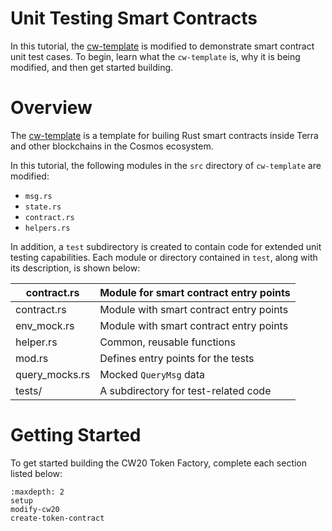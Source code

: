 # Unit Testing Smart Contracts 

In this tutorial, the [cw-template](https://github.com/InterWasm/cw-template) 
is modified to demonstrate smart contract unit test cases.
To begin, learn what the `cw-template` is,
why it is being modified,
and then get started building.
 
# Overview

The [cw-template](https://github.com/InterWasm/cw-template) is a template 
for builing Rust smart contracts inside Terra and other blockchains
in the Cosmos ecosystem. 

In this tutorial, the following modules in the `src` directory of 
`cw-template` are modified:

- `msg.rs`
- `state.rs`
- `contract.rs`
- `helpers.rs`

In addition, a `test` subdirectory  is created to contain code for 
extended unit testing capabilities. Each module or directory contained in `test`,
along with its description, is shown below:

| contract.rs    | Module for smart contract entry points      |
|----------------|---------------------------------------------|
| contract.rs    | Module with smart contract entry points   |
| env_mock.rs    | Module with smart contract entry points                             |
| helper.rs      | Common, reusable functions                  |
| mod.rs         | Defines entry points for the tests          |
| query_mocks.rs | Mocked `QueryMsg` data                      |
| tests/         | A subdirectory for test-related code       |


# Getting Started

To get started building the CW20 Token Factory,
complete each section listed below:

 ```{toctree}
 :maxdepth: 2
 setup
 modify-cw20
 create-token-contract
 ```
